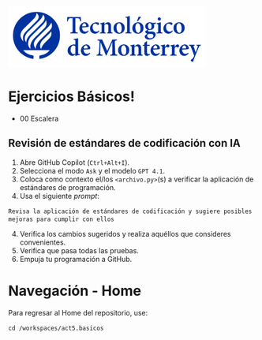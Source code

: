 
![Tec de Monterrey](images/logotecmty.png)
# Ejercicios Básicos!

- 00 Escalera

## Revisión de estándares de codificación con IA

1. Abre GitHub Copilot (`Ctrl+Alt+I`).
2. Selecciona el modo `Ask` y el modelo `GPT 4.1`.
3. Coloca como contexto el/los `<archivo.py>`(s) a verificar la aplicación de estándares de programación. 
4. Usa el siguiente *prompt*:

```
Revisa la aplicación de estándares de codificación y sugiere posibles mejoras para cumplir con ellos
```
4. Verifica los cambios sugeridos y realiza aquéllos que consideres convenientes.
5. Verifica que pasa todas las pruebas.
6. Empuja tu programación a GitHub.

# Navegación - Home
Para regresar al Home del repositorio, use:

```
cd /workspaces/act5.basicos
```
